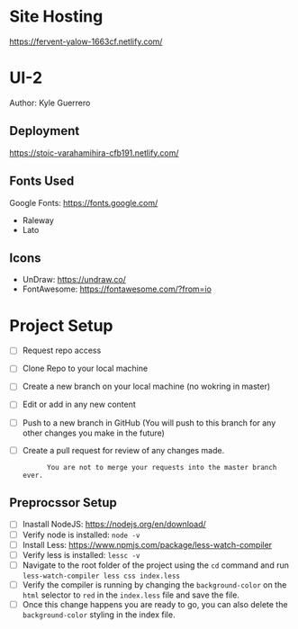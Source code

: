 # Site Hosting 
https://fervent-yalow-1663cf.netlify.com/

# UI-2
Author: Kyle Guerrero

## Deployment
https://stoic-varahamihira-cfb191.netlify.com/

## Fonts Used

Google Fonts: https://fonts.google.com/
- Raleway
- Lato

## Icons

- UnDraw: https://undraw.co/
- FontAwesome: https://fontawesome.com/?from=io

# Project Setup

- [ ] Request repo access
- [ ] Clone Repo to your local machine
- [ ] Create a new branch on your local machine (no wokring in master)
- [ ] Edit or add in any new content
- [ ] Push to a new branch in GitHub (You will push to this branch for any other changes you make in the future)
- [ ] Create a pull request for review of any changes made.

			You are not to merge your requests into the master branch ever.


## Preprocssor Setup
- [ ] Inastall NodeJS: https://nodejs.org/en/download/
- [ ] Verify node is installed: `node -v`
- [ ] Install Less: https://www.npmjs.com/package/less-watch-compiler
- [ ] Verify less is installed: `lessc -v`
- [ ] Navigate to the root folder of the project using the `cd` command and run `less-watch-compiler less css index.less`
- [ ] Verify the compiler is running by changing the `background-color` on the `html` selector to `red` in the `index.less` file and save the file.
- [ ] Once this change happens you are ready to go, you can also delete the `background-color` styling in the index file.
